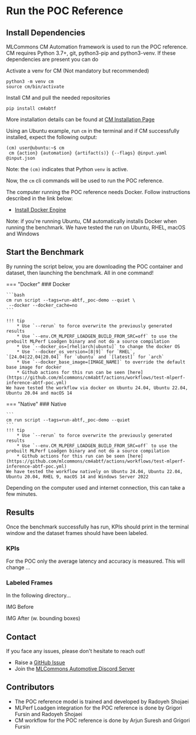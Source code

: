 # Run the POC Reference

## Install Dependencies

MLCommons CM Automation framework is used to run the POC reference. CM requires Python 3.7+, git, python3-pip and python3-venv. If these dependencies are present you can do

Activate a venv for CM (Not mandatory but recommended)
```
python3 -m venv cm
source cm/bin/activate
```

Install CM and pull the needed repositories
```
pip install cm4abtf
```

More installation details can be found at [CM Installation Page](https://docs.mlcommons.org/ck/install)

Using an Ubuntu example, run `cm` in the terminal and if CM successfully installed, expect the following output:

```
(cm) user@ubuntu:~$ cm 
 cm {action} {automation} {artifact(s)} {--flags} @input.yaml @input.json
```

Note: the `(cm)` indicates that Python `venv` is active.

Now, the `cm` cli commands will be used to run the POC reference.

The computer running the POC reference needs Docker. Follow instructions described in the link below:

* [Install Docker Engine](https://docs.docker.com/engine/install/)

Note: if you're running Ubuntu, CM automatically installs Docker when running the benchmark. We have tested the run on Ubuntu, RHEL, macOS and Windows


## Start the Benchmark

By running the script below, you are downloading the POC container and dataset, then launching the benchmark. All in one command!

=== "Docker"
    ### Docker

    ```bash
    cm run script --tags=run-abtf,_poc-demo --quiet \
     --docker --docker_cache=no
    ```

    !!! tip
        * Use `--rerun` to force overwrite the previously generated results
        * Use `--env.CM_MLPERF_LOADGEN_BUILD_FROM_SRC=off` to use the prebuilt MLPerf Loadgen binary and not do a source compilation
        * Use `--docker_os=[rhel|arch|ubuntu]` to change the docker OS
        * Use `--docker_os_version=[8|9]` for `RHEL`, `[24.04|22.04|20.04]` for `ubuntu` and `[latest]` for `arch`  
        * Use `--docker_base_image=[IMAGE_NAME]` to override the default base image for docker
        * Github actions for this run can be seen [here](https://github.com/mlcommons/cm4abtf/actions/workflows/test-mlperf-inference-abtf-poc.yml)
    We have tested the workflow via docker on Ubuntu 24.04, Ubuntu 22.04, Ubuntu 20.04 and macOS 14

=== "Native"
    ### Native

    ```
    cm run script --tags=run-abtf,_poc-demo --quiet
    ```
    !!! tip
        * Use `--rerun` to force overwrite the previously generated results
        * Use `--env.CM_MLPERF_LOADGEN_BUILD_FROM_SRC=off` to use the prebuilt MLPerf Loadgen binary and not do a source compilation
        * Github actions for this run can be seen [here](https://github.com/mlcommons/cm4abtf/actions/workflows/test-mlperf-inference-abtf-poc.yml)
    We have tested the workflow natively on Ubuntu 24.04, Ubuntu 22.04, Ubuntu 20.04, RHEL 9, macOS 14 and Windows Server 2022

Depending on the computer used and internet connection, this can take a few minutes.

## Results

Once the benchmark successfully has run, KPIs should print in the terminal window and the dataset frames should have been labeled.

### KPIs

For the POC only the average latency and accuracy is measured. This will change ... 

### Labeled Frames

In the following directory... 

IMG Before

IMG After (w. bounding boxes)

## Contact

If you face any issues, please don't hesitate to reach out!

* Raise a [GitHub Issue](https://github.com/mlcommons/cm4abtf/issues)
* Join the [MLCommons Automotive Discord Server](https://discord.gg/jBxH9GvftZ)

## Contributors
* The POC reference model is trained and developed by Radoyeh Shojaei
* MLPerf Loadgen integration for the POC reference is done by Grigori Fursin and Radoyeh Shojaei
* CM workflow for the POC reference is done by Arjun Suresh and Grigori Fursin
